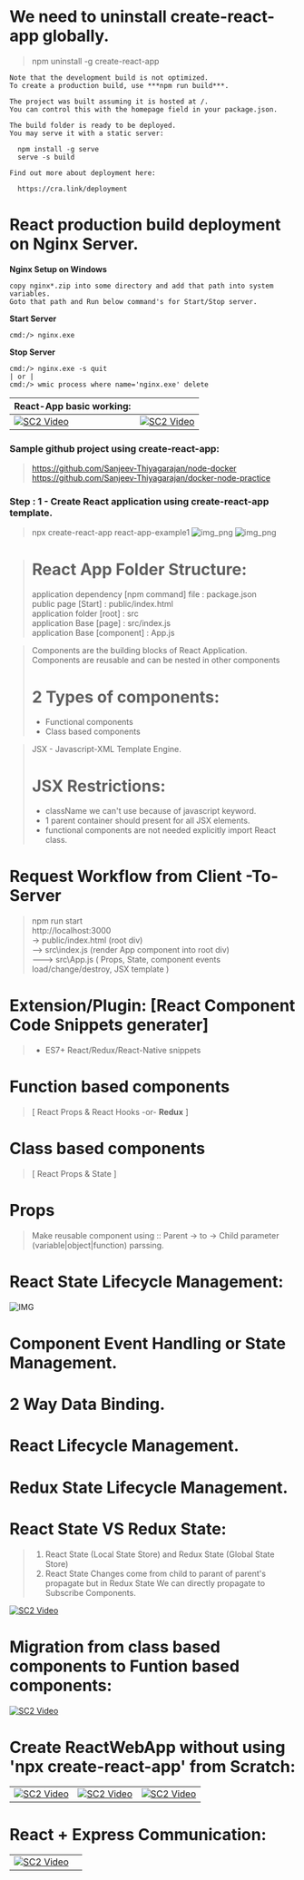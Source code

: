 # We need to  uninstall create-react-app globally.
> npm uninstall -g create-react-app

```
Note that the development build is not optimized.
To create a production build, use ***npm run build***.

The project was built assuming it is hosted at /.
You can control this with the homepage field in your package.json.

The build folder is ready to be deployed.
You may serve it with a static server:

  npm install -g serve
  serve -s build

Find out more about deployment here:

  https://cra.link/deployment
```
# React production build deployment on Nginx Server.

**Nginx Setup on Windows**

    copy nginx*.zip into some directory and add that path into system variables.
    Goto that path and Run below command's for Start/Stop server.

**Start Server**

    cmd:/> nginx.exe

**Stop Server**

    cmd:/> nginx.exe -s quit
    | or |
    cmd:/> wmic process where name='nginx.exe' delete


| React-App basic working: | |
| ----------- | ----------- |
| [![SC2 Video](https://img.youtube.com/vi/42xdvj-hPX8/0.jpg)](https://www.youtube.com/watch?v=42xdvj-hPX8) | [![SC2 Video](https://img.youtube.com/vi/aBIR4suUbV4/0.jpg)](https://www.youtube.com/watch?v=aBIR4suUbV4&list=PL-6FWL4WVVWUR5BZKA1qn7WZ-7u9Z9Q5K) |

### Sample github project using create-react-app:
> https://github.com/Sanjeev-Thiyagarajan/node-docker \
> https://github.com/Sanjeev-Thiyagarajan/docker-node-practice

### Step : 1 - Create React application using create-react-app template.
> npx create-react-app react-app-example1
> ![img_png](img1.PNG) ![img_png](img2.PNG)

> # React App Folder Structure: 
> application dependency [npm command] file : package.json \
> public page [Start] : public/index.html \
> application folder [root] : src \
> application Base [page] : src/index.js \
> application Base [component] : App.js

> Components are the building blocks of React Application. \
> Components are reusable and can be nested in other components 
> # 2 Types of components:
> - Functional components
> - Class based components

> JSX - Javascript-XML Template Engine.
> # JSX Restrictions:
> - className we can't use because of javascript keyword.
> - 1 parent container should present for all JSX elements.
> - functional components are not needed explicitly import React class.

# Request Workflow from Client -To- Server
> npm run start \
> http://localhost:3000 \
>  ->   public/index.html (root div)\
>  -->  src\index.js (render App component into root div)\
>  ---> src\App.js ( Props, State, component events load/change/destroy, JSX template )

# Extension/Plugin: [React Component Code Snippets generater]
>    - ES7+ React/Redux/React-Native snippets

# Function based components 
> [ React Props & React Hooks -or- **Redux** ]

# Class based components 
> [ React Props & State ]

# Props
> Make reusable component using :: Parent -> to -> Child parameter (variable|object|function) parssing.

# React State Lifecycle Management:
![IMG](react_state_lifecycle.png)

# Component Event Handling or State Management.
# 2 Way Data Binding.
# React Lifecycle Management.
# Redux State Lifecycle Management.

# React State VS Redux State:
> 1. React State (Local State Store) and Redux State (Global State Store) 
> 2. React State Changes come from child to parant of parent's propagate but in Redux State We can directly propagate to Subscribe Components.

[![SC2 Video](https://img.youtube.com/vi/kkuq0gTGRFQ/0.jpg)](https://www.youtube.com/watch?v=kkuq0gTGRFQ)

# Migration from class based components to Funtion based components:

[![SC2 Video](https://img.youtube.com/vi/OACngUCAvNU/0.jpg)](https://www.youtube.com/watch?v=OACngUCAvNU&list=PLStdkmnF3FJVuyAHpIFCGOsBXUWxuovQK&index=14)

# Create ReactWebApp without using 'npx create-react-app' from Scratch: 

||||
| ----------- | ----------- | ----------- |
| [![SC2 Video](https://img.youtube.com/vi/WDpxqopXd9U/0.jpg)](https://www.youtube.com/watch?v=WDpxqopXd9U) | [![SC2 Video](https://img.youtube.com/vi/h3LpsM42s5o/0.jpg)](https://www.youtube.com/watch?v=h3LpsM42s5o) | [![SC2 Video](https://img.youtube.com/vi/aT1rkp1UJ00/0.jpg)](https://www.youtube.com/watch?v=aT1rkp1UJ00) |

# React + Express Communication: 

|||
| ----------- | ----------- |
| [![SC2 Video](https://img.youtube.com/vi/JSUGAttC1e0/0.jpg)](https://www.youtube.com/watch?v=JSUGAttC1e0) | |
